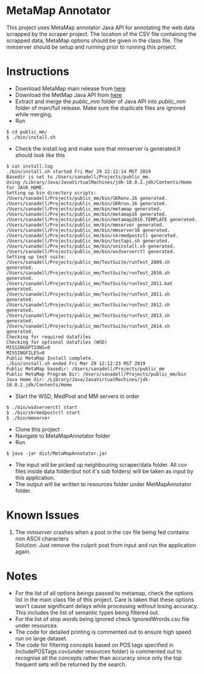 # MetaMap Annotator
This project uses MetaMap annotator Java API for annotating the web data scrapped by the scraper project.
The location of the CSV file containing the scrapped data, MetaMap options should be given in the class file.
The mmserver should be setup and running prior to running this project.

# Instructions
* Download MetaMap main release from [here](https://metamap.nlm.nih.gov/MainDownload.shtml)
* Download the MetMap Java API from [here](https://metamap.nlm.nih.gov/JavaApi.shtml)
* Extract and merge the *public_mm* folder of Java API into *public_mm* folder of main/full release. Make sure the duplicate files are ignored while merging.
* Run 
```
$ cd public_mm/
$ ./bin/install.sh
```
* Check the install.log and make sure that mmserver is generated.It should look like this
```
$ cat install.log 
./bin/install.sh started Fri Mar 29 12:12:14 MST 2019
Basedir is set to /Users/sanadell/Projects/public_mm.
Using /Library/Java/JavaVirtualMachines/jdk-10.0.2.jdk/Contents/Home for JAVA_HOME.
Setting up bin directory scripts:
/Users/sanadell/Projects/public_mm/bin/SKRenv.16 generated.
/Users/sanadell/Projects/public_mm/bin/SKRrun.16 generated.
/Users/sanadell/Projects/public_mm/bin/metamap generated.
/Users/sanadell/Projects/public_mm/bin/metamap16 generated.
/Users/sanadell/Projects/public_mm/bin/metamap2016.TEMPLATE generated.
/Users/sanadell/Projects/public_mm/bin/mmserver generated.
/Users/sanadell/Projects/public_mm/bin/mmserver16 generated.
/Users/sanadell/Projects/public_mm/bin/skrmedpostctl generated.
/Users/sanadell/Projects/public_mm/bin/testapi.sh generated.
/Users/sanadell/Projects/public_mm/bin/uninstall.sh generated.
/Users/sanadell/Projects/public_mm/bin/wsdserverctl generated.
Setting up test suite:
/Users/sanadell/Projects/public_mm/TestSuite/runTest_2009.sh generated.
/Users/sanadell/Projects/public_mm/TestSuite/runTest_2010.sh generated.
/Users/sanadell/Projects/public_mm/TestSuite/runTest_2011.bat generated.
/Users/sanadell/Projects/public_mm/TestSuite/runTest_2011.sh generated.
/Users/sanadell/Projects/public_mm/TestSuite/runTest_2012.sh generated.
/Users/sanadell/Projects/public_mm/TestSuite/runTest_2013.sh generated.
/Users/sanadell/Projects/public_mm/TestSuite/runTest_2014.sh generated.
Checking for required datafiles
Checking for optional datafiles (WSD)
MISSINGOPTIONS=0
MISSINGFILES=0
Public MetaMap Install complete.
./bin/install.sh ended Fri Mar 29 12:12:23 MST 2019
Public MetaMap basedir: /Users/sanadell/Projects/public_mm
Public MetaMap Program Dir: /Users/sanadell/Projects/public_mm/bin
Java Home dir: /Library/Java/JavaVirtualMachines/jdk-10.0.2.jdk/Contents/Home
```
* Start the WSD, MedPost and MM servers in order
```
$ ./bin/wsdserverctl start
$ ./bin/skrmedpostctl start
$ ./bin/mmserver
```
* Clone this project
* Navigate to MetaMapAnnotator folder
* Run
```
$ java -jar dist/MetaMapAnnotator.jar
```
* The input will be picked up neighbouring scraper/data folder. All csv files inside data folder(but not it's sub folders) will be taken as input by this application.
* The output will be written to resources folder under MetMapAnnotator folder.

# Known Issues
1. The *mmserver* crashes when a post in the csv file being fed contains non ASCII characters<br>
Solution: Just remove the culprit post from input and run the application again.

# Notes
* For the list of all options beings passed to metamap, check the options list in the main class file of this project. Care is taken that these options won't cause significant delays while processing without losing accuracy. This includes the list of semantic types being filtered out.
* For the list of stop words being ignored check IgnoredWrords.csv file under resources.
* The code for detailed printing is commented out to ensure high speed run on large dataset.
* The code for filtering concepts based on POS tags specified in IncludePOSTags.csv(under resources folder) is commented out to recognise all the  concepts rather than accuracy since only the top frequent sets will be returned by the search.

